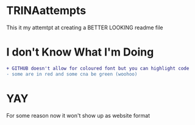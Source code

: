 # TRINAattempts
This it my attemtpt at creating a BETTER LOOKING readme file

# I don't Know What I'm Doing

```diff
+ GITHUB doesn't allow for coloured font but you can highlight code
- some are in red and some cna be green (woohoo)
```
# YAY


For some reason now it won't show up as website format
